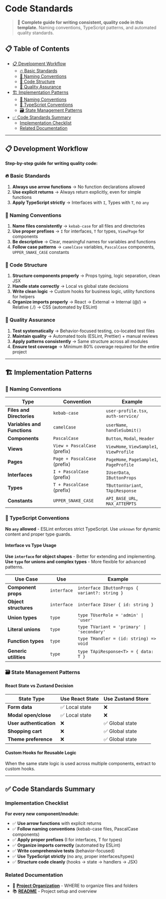 # Code Standards

> 📝 **Complete guide for writing consistent, quality code in this template.** Naming conventions, TypeScript patterns, and automated quality standards.

## 📋 Table of Contents

- [📋 Development Workflow](#-development-workflow)
  - [🔥 Basic Standards](#-basic-standards)
  - [🧩 Naming Conventions](#-naming-conventions)
  - [🏹 Code Structure](#-code-structure)
  - [🎯 Quality Assurance](#-quality-assurance)
- [🏗️ Implementation Patterns](#️-implementation-patterns)
  - [📝 Naming Conventions](#-naming-conventions-1)
  - [📘 TypeScript Conventions](#-typescript-conventions)
  - [🗃️ State Management Patterns](#️-state-management-patterns)
- [✅ Code Standards Summary](#-code-standards-summary)
  - [Implementation Checklist](#implementation-checklist)
  - [Related Documentation](#related-documentation)

---

## 📋 Development Workflow

**Step-by-step guide for writing quality code:**

### 🔥 Basic Standards

1. **Always use arrow functions** → No function declarations allowed
2. **Use explicit returns** → Always return explicitly, even for simple functions
3. **Apply TypeScript strictly** → Interfaces with `I`, Types with `T`, no `any`

### 🧩 Naming Conventions

1. **Name files consistently** → `kebab-case` for all files and directories
2. **Use proper prefixes** → `I` for interfaces, `T` for types, `View`/`Page` for components
3. **Be descriptive** → Clear, meaningful names for variables and functions
4. **Follow case patterns** → `camelCase` variables, `PascalCase` components, `UPPER_SNAKE_CASE` constants

### 🏹 Code Structure

1. **Structure components properly** → Props typing, logic separation, clean JSX
2. **Handle state correctly** → Local vs global state decisions
3. **Write clean logic** → Custom hooks for business logic, utility functions for helpers
4. **Organize imports properly** → React → External → Internal (@/) → Relative (./) → CSS (automated by ESLint)

### 🎯 Quality Assurance

1. **Test systematically** → Behavior-focused testing, co-located test files
2. **Maintain quality** → Automated tools (ESLint, Prettier) + manual reviews
3. **Apply patterns consistently** → Same structure across all modules
4. **Ensure test coverage** → Minimum 80% coverage required for the entire project

---

## 🏗️ Implementation Patterns

### 📝 Naming Conventions

| Type                        | Convention                   | Example                                  |
| --------------------------- | ---------------------------- | ---------------------------------------- |
| **Files and Directories**   | `kebab-case`                 | `user-profile.tsx`, `auth-service/`      |
| **Variables and Functions** | `camelCase`                  | `userName`, `handleSubmit()`             |
| **Components**              | `PascalCase`                 | `Button`, `Modal`, `Header`              |
| **Views**                   | `View + PascalCase` (prefix) | `ViewHome`, `ViewSample1`, `ViewProfile` |
| **Pages**                   | `Page + PascalCase` (prefix) | `PageHome`, `PageSample1`, `PageProfile` |
| **Interfaces**              | `I + PascalCase` (prefix)    | `IUserData`, `IButtonProps`              |
| **Types**                   | `T + PascalCase` (prefix)    | `TButtonVariant`, `TApiResponse`         |
| **Constants**               | `UPPER_SNAKE_CASE`           | `API_BASE_URL`, `MAX_ATTEMPTS`           |

### 📘 TypeScript Conventions

**No `any` allowed** - ESLint enforces strict TypeScript. Use `unknown` for dynamic content and proper type guards.

#### Interface vs Type Usage

**Use `interface` for object shapes** - Better for extending and implementing. **Use `type` for unions and complex types** - More flexible for advanced patterns.

| Use Case              | Use         | Example                                       |
| --------------------- | ----------- | --------------------------------------------- |
| **Component props**   | `interface` | `interface IButtonProps { variant?: string }` |
| **Object structures** | `interface` | `interface IUser { id: string }`              |
| **Union types**       | `type`      | `type TUserRole = 'admin' \| 'user'`          |
| **Literal unions**    | `type`      | `type TVariant = 'primary' \| 'secondary'`    |
| **Function types**    | `type`      | `type THandler = (id: string) => void`        |
| **Generic utilities** | `type`      | `type TApiResponse<T> = { data: T }`          |

### 🗃️ State Management Patterns

#### React State vs Zustand Decision

| State Type              | Use React State | Use Zustand Store |
| ----------------------- | --------------- | ----------------- |
| **Form data**           | ✅ Local state  | ❌                |
| **Modal open/close**    | ✅ Local state  | ❌                |
| **User authentication** | ❌              | ✅ Global state   |
| **Shopping cart**       | ❌              | ✅ Global state   |
| **Theme preference**    | ❌              | ✅ Global state   |

#### Custom Hooks for Reusable Logic

When the same state logic is used across multiple components, extract to custom hooks.

---

## ✅ Code Standards Summary

### Implementation Checklist

**For every new component/module:**

- ✅ **Use arrow functions** with explicit returns
- ✅ **Follow naming conventions** (kebab-case files, PascalCase components)
- ✅ **Apply proper prefixes** (I for interfaces, T for types)
- ✅ **Organize imports correctly** (automated by ESLint)
- ✅ **Write comprehensive tests** (behavior-focused)
- ✅ **Use TypeScript strictly** (no any, proper interfaces/types)
- ✅ **Structure code cleanly** (hooks → state → handlers → JSX)

### Related Documentation

- 📁 **[Project Organization](./project-organization.md)** - WHERE to organize files and folders
- 📚 **[README](../README.md)** - Project setup and overview
